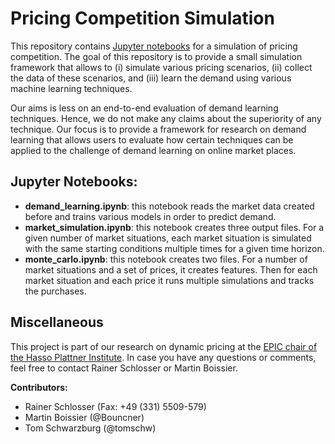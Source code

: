 # Pricing Competition Simulation

This repository contains [Jupyter notebooks](https://jupyter.org) for a simulation of pricing competition.
The goal of this repository is to provide a small simulation framework that allows to (i) simulate various pricing scenarios, (ii) collect the data of these scenarios, and (iii) learn the demand using various machine learning techniques.

Our aims is less on an end-to-end evaluation of demand learning techniques. Hence, we do not make any claims about the superiority of any technique. Our focus is to provide a framework for research on demand learning that allows users to evaluate how certain techniques can be applied to the challenge of demand learning on online market places. 

## Jupyter Notebooks:
 * **demand_learning.ipynb**: this notebook reads the market data created before and trains various models in order to predict demand.
 * **market_simulation.ipynb**: this notebook creates three output files. For a given number of market situations, each market situation is simulated with the same starting conditions multiple times for a given time horizon.
 * **monte_carlo.ipynb**: this notebook creates two files. For a number of market situations and a set of prices, it creates features. Then for each market situation and each price it runs multiple simulations and tracks the purchases.

## Miscellaneous

This project is part of our research on dynamic pricing at the [EPIC chair of the Hasso Plattner Institute](http://epic.hpi.de).
In case you have any questions or comments, feel free to contact Rainer Schlosser or Martin Boissier.

**Contributors:**
 * Rainer Schlosser (Fax: +49 (331) 5509-579)
 * Martin Boissier (@Bouncner)
 * Tom Schwarzburg (@tomschw)
